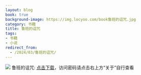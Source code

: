 ```yaml
---
layout: blog
book: true
background-image: https://img.locyoo.com/book鲁班的诅咒.jpg
category: 书籍
title: 鲁班的诅咒
tags:
- 书籍
- 小说
redirect_from:
  - /2024/03/鲁班的诅咒/
---
```

![](https://img.locyoo.com/book鲁班的诅咒.jpg)
鲁班的诅咒: <a name = "ref1" href="https://url18.ctfile.com/f/50983618-1345419085-a9cb33?p=3619">点击下载</a>，访问密码请点击右上方“关于”自行查看